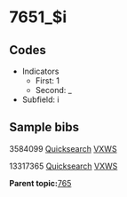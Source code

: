 # 7651\_$i

## Codes

-   Indicators
    -   First: 1
    -   Second: \_
-   Subfield: i

## Sample bibs

3584099 [Quicksearch](https://search.library.yale.edu/catalog/3584099) [VXWS](http://prodorbis.library.yale.edu:7014/vxws/GetHoldingsService?bibId=3584099)

13317365 [Quicksearch](https://search.library.yale.edu/catalog/13317365) [VXWS](http://prodorbis.library.yale.edu:7014/vxws/GetHoldingsService?bibId=13317365)

**Parent topic:**[765](../../tags/765/765.md)

